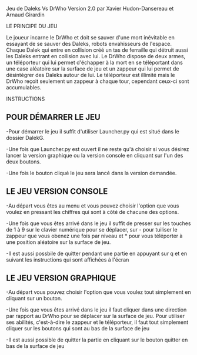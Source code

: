 Jeu de Daleks Vs DrWho Version 2.0 par Xavier Hudon-Dansereau et Arnaud Girardin

LE PRINCIPE DU JEU

Le joueur incarne le DrWho et doit se sauver d'une mort inévitable en essayant de se sauver des Daleks, robots
envahisseurs de l'espace. Chaque Dalek qui entre en collision créé un tas de ferraille qui détruit aussi les Daleks entrant en collision avec lui. Le DrWho dispose de deux armes, un téléporteur qui lui permet d'échapper
à la mort en se téléportant dans une case aléatoire sur la surface de jeu et un zappeur qui lui permet de désintégrer des Daleks autour de lui. Le téléporteur est illimité mais le DrWho reçoit seulement un zappeur à
chaque tour, cependant ceux-ci sont accumulables.

INSTRUCTIONS

POUR DÉMARRER LE JEU
--------------------

-Pour démarrer le jeu il suffit d'utiliser Launcher.py qui est situé dans le dossier DalekG.

-Une fois que Launcher.py est ouvert il ne reste qu'à choisir si vous désirez lancer la version 
graphique ou la version console en cliquant sur l'un des deux boutons.

-Une fois le bouton cliqué le jeu sera lancé dans la version demandée.

LE JEU VERSION CONSOLE
----------------------

-Au départ vous êtes au menu et vous pouvez choisir l'option que vous voulez en pressant les chiffres
qui sont à côté de chacune des options.

-Une fois que vous êtes arrivé dans le jeu il suffit de presser sur les touches de 1 à 9 sur le clavier
numérique pour se déplacer, sur - pour tuiliser le zappeur que vous obenez une fois par niveau et * pour
vous téléporter à une position aléatoire sur la surface de jeu.

-Il est aussi possbile de quitter pendant une partie en appuyant sur q et en suivant les instructions qui 
sont affichées à l'écran

LE JEU VERSION GRAPHIQUE
------------------------

-Au départ vous pouvez choisir l'option que vous voulez tout simplement en cliquant sur un bouton.

-Une fois que vous êtes arrivé dans le jeu il faut cliquer dans une direction par rapport au DrWho pour se déplacer sur la surface de jeu. Pour utiliser ses abilités, c'est-à-dire le zappeur et le téléporteur, il faut tout simplement cliquer sur les boutons qui sont au bas de la surface de jeu

-Il est aussi possible de quitter la partie en cliquant sur le bouton quitter en bas de la surface de jeu
